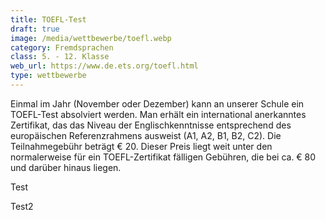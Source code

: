 ```yaml
---
title: TOEFL-Test
draft: true
image: /media/wettbewerbe/toefl.webp
category: Fremdsprachen
class: 5. - 12. Klasse
web_url: https://www.de.ets.org/toefl.html
type: wettbewerbe
---
```

Einmal im Jahr (November oder Dezember) kann an unserer Schule ein TOEFL-Test absolviert werden. Man erhält ein international anerkanntes Zertifikat, das das Niveau der Englischkenntnisse entsprechend des europäischen Referenzrahmens ausweist (A1, A2, B1, B2, C2). Die Teilnahmegebühr beträgt € 20. Dieser Preis liegt weit unter den normalerweise für ein TOEFL-Zertifikat fälligen Gebühren, die bei ca. € 80 und darüber hinaus liegen.

Test

Test2
